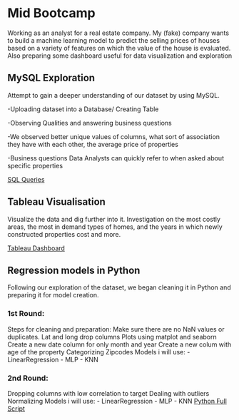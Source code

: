 # Mid Bootcamp
 Working as an analyst for a real estate company. My (fake) company wants to build a machine learning model to predict the selling prices of houses based on a variety of features on which the value of the house is evaluated. Also preparing some dashboard useful for data visualization and exploration

## MySQL Exploration
Attempt to gain a deeper understanding of our dataset by using MySQL. 

-Uploading dataset into a Database/ Creating Table

-Observing Qualities and answering business questions

-We observed better unique values of columns, what sort of association they have with each other, the average price of properties

-Business questions Data Analysts can quickly refer to when asked about specific properties

[SQL Queries](https://github.com/mbastcast/mid_bootcamp_project/blob/main/SQL%20QUESTIONS.sql "SQL QUERIES")


## Tableau Visualisation 
Visualize the data and dig further into it. Investigation on the most costly areas, the most in demand types of homes, and the years in which newly constructed properties cost and more.

[Tableau Dashboard](https://public.tableau.com/views/MIDBOOTCAMPPROJECTstory_16491455911420/Historia1?:language=es-ES&publish=yes&:display_count=n&:origin=viz_share_link "Tableau Dashboard")

## Regression models in Python
Following our exploration of the dataset, we began cleaning it in Python and preparing it for model creation.
### 1st Round:
Steps for cleaning and preparation:
Make sure there are no NaN values or duplicates.
Lat and long drop columns
Plots using matplot and seaborn
Create a new date column for only month and year
Create a new colum with age of the property
Categorizing Zipcodes
Models i will use:
          - LinearRegression
          - MLP 
          - KNN
### 2nd Round:
Dropping columns with low correlation to target
Dealing with outliers
Normalizing 
Models i will use:
          - LinearRegression
          - MLP 
          - KNN
[Python Full Script](https://github.com/mbastcast/mid_bootcamp_project/blob/main/FINAL%20PROJECT%20PYTHON.ipynb "Python Full Script")


